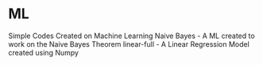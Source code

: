 # ML
Simple Codes Created on Machine Learning
Naive Bayes - A ML created to work on the Naive Bayes Theorem                                                                                                        linear-full - A Linear Regression Model created using Numpy
